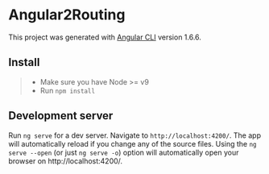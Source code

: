 # Angular2Routing

This project was generated with [Angular CLI](https://github.com/angular/angular-cli) version 1.6.6.

## Install
> * Make sure you have Node >= v9
> * Run ` npm install `

## Development server

Run `ng serve` for a dev server. Navigate to `http://localhost:4200/`. The app will automatically reload if you change any of the source files.
Using the `ng serve --open` (or just `ng serve -o`) option will automatically open your browser on http://localhost:4200/.
